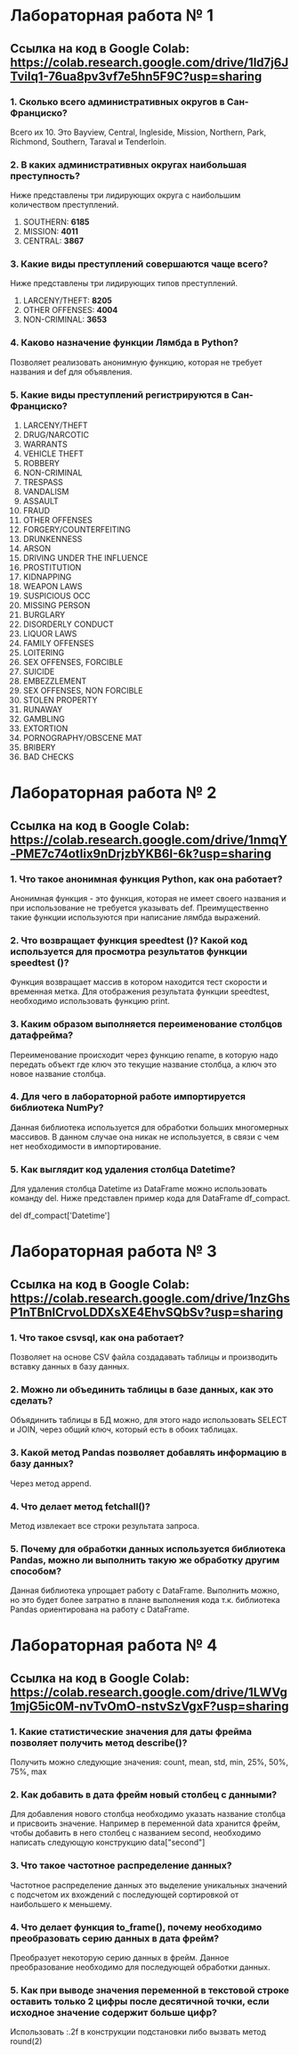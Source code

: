 # Лабораторная работа № 1
## Ссылка на код в Google Colab: https://colab.research.google.com/drive/1ld7j6JTviIq1-76ua8pv3vf7e5hn5F9C?usp=sharing

### 1. Сколько всего административных округов в Сан-Франциско?

Всего их 10. Это Bayview, Central, Ingleside, Mission, Northern, Park, Richmond, Southern, Taraval и Tenderloin.

### 2. В каких административных округах наибольшая преступность?

Ниже представлены три лидирующих округа с наибольшим количеством преступлений.
1. SOUTHERN: **6185**
2. MISSION: **4011**
3. CENTRAL: **3867**

### 3. Какие виды преступлений совершаются чаще всего?

Ниже представлены три лидирующих типов преступлений.
1. LARCENY/THEFT: **8205**
2. OTHER OFFENSES: **4004**
3. NON-CRIMINAL: **3653**

### 4. Каково назначение функции Лямбда в Python?

Позволяет реализовать анонимную функцию, которая не требует названия и def для объявления.

### 5. Какие виды преступлений регистрируются в Сан-Франциско?

1. LARCENY/THEFT
2. DRUG/NARCOTIC
3. WARRANTS
4. VEHICLE THEFT
5. ROBBERY
6. NON-CRIMINAL
7. TRESPASS
8. VANDALISM
9. ASSAULT
10. FRAUD
11. OTHER OFFENSES
12. FORGERY/COUNTERFEITING
13. DRUNKENNESS
14. ARSON
15. DRIVING UNDER THE INFLUENCE
16. PROSTITUTION
17. KIDNAPPING
18. WEAPON LAWS
19. SUSPICIOUS OCC
20. MISSING PERSON
21. BURGLARY
22. DISORDERLY CONDUCT
23. LIQUOR LAWS
24. FAMILY OFFENSES
25. LOITERING
26. SEX OFFENSES, FORCIBLE
27. SUICIDE
28. EMBEZZLEMENT
29. SEX OFFENSES, NON FORCIBLE
30. STOLEN PROPERTY
31. RUNAWAY
32. GAMBLING
33. EXTORTION
34. PORNOGRAPHY/OBSCENE MAT
35. BRIBERY
36. BAD CHECKS

# Лабораторная работа № 2
## Ссылка на код в Google Colab: https://colab.research.google.com/drive/1nmqY-PME7c74otIix9nDrjzbYKB6I-6k?usp=sharing

### 1. Что такое анонимная функция Python, как она работает?

Анонимная функция - это функция, которая не имеет своего названия и при использование не требуется указывать def. Преимущественно такие функции используются при написание лямбда выражений.

### 2. Что возвращает функция speedtest ()? Какой код используется для просмотра результатов функции speedtest ()?

Функция возвращает массив в котором находится тест скорости и временная метка. Для отображения результата функции speedtest, необходимо использовать функцию print.

### 3. Каким образом выполняется переименование столбцов датафрейма?

Переименование происходит через функцию rename, в которую надо передать объект где ключ это текущие название столбца, а ключ это новое название столбца.

### 4. Для чего в лабораторной работе импортируется библиотека NumPy?

Данная библиотека используется для обработки больших многомерных массивов. В данном случае она никак не используется, в связи с чем нет необходимости в импортирование.

### 5. Как выглядит код удаления столбца Datetime?

Для удаления столбца Datetime из DataFrame можно использовать команду del. Ниже представлен пример кода для DataFrame df_compact.

del df_compact['Datetime']

# Лабораторная работа № 3
## Ссылка на код в Google Colab: https://colab.research.google.com/drive/1nzGhsP1nTBnlCrvoLDDXsXE4EhvSQbSv?usp=sharing

### 1. Что такое csvsql, как она работает?

Позволяет на основе CSV файла создадавать таблицы и производить вставку данных в базу данных.

### 2. Можно ли объединить таблицы в базе данных, как это сделать?

Объядинить таблицы в БД можно, для этого надо использовать SELECT и JOIN, через общий ключ, который есть в обоих таблицах. 

### 3. Какой метод Pandas позволяет добавлять информацию в базу данных?

Через метод append.

### 4. Что делает метод fetchall()?

Метод извлекает все строки результата запроса.

### 5. Почему для обработки данных используется библиотека Pandas, можно ли выполнить такую же обработку другим способом?

Данная библиотека упрощает работу с DataFrame. Выполнить можно, но это будет более затратно в плане выполнения кода т.к. библиотека Pandas ориентирована на работу с DataFrame.

# Лабораторная работа № 4
## Ссылка на код в Google Colab: https://colab.research.google.com/drive/1LWVg1mjG5ic0M-nvTvOmO-nstvSzVgxF?usp=sharing

### 1. Какие статистические значения для даты фрейма позволяет получить метод describe()?

Получить можно следующие значения: count, mean, std, min, 25%, 50%, 75%, max

### 2. Как добавить в дата фрейм новый столбец с данными?

Для добавления нового столбца необходимо указать название столбца и присвоить значение. Например в переменной data хранится фрейм, чтобы добавить в него столбец с названием second, необходимо написать следующую конструкцию data["second"]

### 3. Что такое частотное распределение данных?

Частотное распределение данных это выделение уникальных значений с подсчетом их вхождений с последующей сортировкой от наибольшего к меньшему.

### 4. Что делает функция to_frame(), почему необходимо преобразовать серию данных в дата фрейм?

Преобразует некоторую серию данных в фрейм. Данное преобразование необходимо для последующей обработки данных.

### 5. Как при выводе значения переменной в текстовой строке оставить только 2 цифры после десятичной точки, если исходное значение содержит больше цифр?

Использовать :.2f в конструкции подстановки либо вызвать метод round(2)

